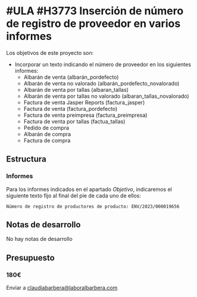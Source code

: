 # #ULA #H3773 Inserción de número de registro de proveedor en varios informes

Los objetivos de este proyecto son:
+ Incorporar un texto indicando el número de proveedor en los siguientes informes:
    + Albarán de venta (albarán_pordefecto)
    + Albarán de venta no valorado (albarán_pordefecto_novalorado)
    + Albarán de venta por tallas (albaran_tallas)
    + Albarán de venta por tallas no valorado (albaran_tallas_novalorado)
    + Factura de venta Jasper Reports (factura_jasper)
    + Factura de venta (factura_pordefecto)
    + Factura de venta preimpresa (factura_preimpresa)
    + Factura de venta por tallas (factua_tallas)
    + Pedido de compra 
    + Albarán de compra
    + Factura de compra

## Estructura

### Informes
Para los informes indicados en el apartado _Objetivo_, indicaremos el siguiente texto fijo al final del pie de cada uno de ellos:

    Número de registro de productores de producto: ENV/2023/000019656

## Notas de desarrollo
No hay notas de desarrollo

## Presupuesto
### 180€
Enviar a claudiabarbera@laboralbarbera.com